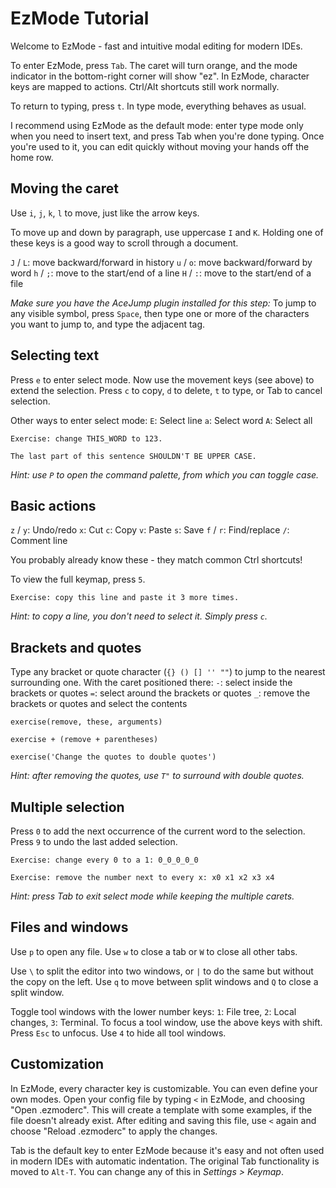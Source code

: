 # EzMode Tutorial

Welcome to EzMode - fast and intuitive modal editing for modern IDEs.

To enter EzMode, press `Tab`. The caret will turn orange,
and the mode indicator in the bottom-right corner will show "ez".
In EzMode, character keys are mapped to actions. Ctrl/Alt shortcuts still work normally.

To return to typing, press `t`. In type mode, everything behaves as usual.

I recommend using EzMode as the default mode: enter type mode only
when you need to insert text, and press Tab when you're done typing.
Once you're used to it, you can edit quickly without moving your hands off the home row.


## Moving the caret

Use `i`, `j`, `k`, `l` to move, just like the arrow keys.

To move up and down by paragraph, use uppercase `I` and `K`.
Holding one of these keys is a good way to scroll through a document.

`J` / `L`: move backward/forward in history
`u` / `o`: move backward/forward by word
`h` / `;`: move to the start/end of a line
`H` / `:`: move to the start/end of a file

*Make sure you have the AceJump plugin installed for this step:*
To jump to any visible symbol, press `Space`,
then type one or more of the characters you want to jump to,
and type the adjacent tag.


## Selecting text

Press `e` to enter select mode.
Now use the movement keys (see above) to extend the selection.
Press `c` to copy, `d` to delete, `t` to type, or Tab to cancel selection.

Other ways to enter select mode:
`E`: Select line
`a`: Select word
`A`: Select all

```
Exercise: change THIS_WORD to 123.
```

```
The last part of this sentence SHOULDN'T BE UPPER CASE.
```
*Hint: use `P` to open the command palette, from which you can toggle case.*


## Basic actions

`z` / `y`: Undo/redo
`x`: Cut
`c`: Copy
`v`: Paste
`s`: Save
`f` / `r`: Find/replace
`/`: Comment line

You probably already know these - they match common Ctrl shortcuts!

To view the full keymap, press `5`.

```
Exercise: copy this line and paste it 3 more times.
```
*Hint: to copy a line, you don't need to select it. Simply press `c`.*


## Brackets and quotes

Type any bracket or quote character (`{} () [] '' ""`) to jump to the nearest surrounding one.
With the caret positioned there:
`-`: select inside the brackets or quotes
`=`: select around the brackets or quotes
`_`: remove the brackets or quotes and select the contents

```
exercise(remove, these, arguments)
```

```
exercise + (remove + parentheses)
```

```
exercise('Change the quotes to double quotes')
```
*Hint: after removing the quotes, use `T"` to surround with double quotes.*


## Multiple selection

Press `0` to add the next occurrence of the current word to the selection.
Press `9` to undo the last added selection.

```
Exercise: change every 0 to a 1: 0_0_0_0_0
```

```
Exercise: remove the number next to every x: x0 x1 x2 x3 x4
```
*Hint: press Tab to exit select mode while keeping the multiple carets.*


## Files and windows

Use `p` to open any file. Use `w` to close a tab or `W` to close all other tabs.

Use `\` to split the editor into two windows,
or `|` to do the same but without the copy on the left.
Use `q` to move between split windows and `Q` to close a split window.

Toggle tool windows with the lower number keys:
`1`: File tree, `2`: Local changes, `3`: Terminal.
To focus a tool window, use the above keys with shift. Press `Esc` to unfocus.
Use `4` to hide all tool windows.


## Customization

In EzMode, every character key is customizable. You can even define your own modes.
Open your config file by typing `<` in EzMode, and choosing "Open .ezmoderc".
This will create a template with some examples, if the file doesn't already exist.
After editing and saving this file, use `<` again and
choose "Reload .ezmoderc" to apply the changes.

Tab is the default key to enter EzMode because it's easy and not often used
in modern IDEs with automatic indentation. The original Tab functionality is moved to `Alt-T`.
You can change any of this in *Settings > Keymap*.
